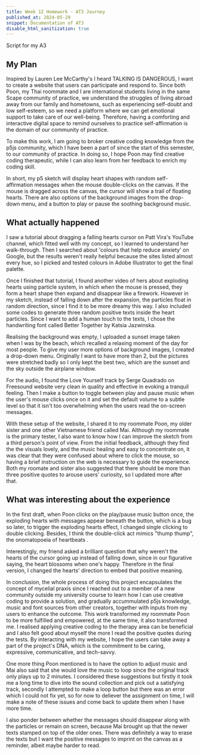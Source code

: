 ```yaml
---
title: Week 12 Homework - AT3 Journey 
published_at: 2024-05-29
snippet: Documentation of AT3
disable_html_sanitization: true
---
```


Script for my A3

## My Plan

Inspired by Lauren Lee McCarthy's I heard TALKING IS DANGEROUS, I want to create a website that users can participate and respond to. Since both Poon, my Thai roommate and I are international students living in the same Scape community of practice, we understand the struggles of living abroad away from our family and hometowns, such as experiencing self-doubt and low self-esteem, so we need a platform where we can get emotional support to take care of our well-being. Therefore, having a comforting and interactive digital space to remind ourselves to practice self-affirmation is the domain of our community of practice. 

To make this work, I am going to broker creative coding knowledge from the p5js community, which I have been a part of since the start of this semester, to our community of practice. In doing so, I hope Poon may find creative coding therapeutic, while I can also learn from her feedback to enrich my coding skill.

In short, my p5 sketch will display heart shapes with random self-affirmation messages when the mouse double-clicks on the canvas. If the mouse is dragged across the canvas, the cursor will show a trail of floating hearts. There are also options of the background images from the drop-down menu, and a button to play or pause the soothing background music.


## What actually happened

I saw a tutorial about dragging a falling hearts cursor on Patt Vira's YouTube channel, which fitted well with my concept, so I learned to understand her walk-through. Then I searched about 'colours that help reduce anxiety' on Google, but the results weren't really helpful because the sites listed almost every hue, so I picked and tested colours in Adobe Illustrator to get the final palette. 

Once I finished that tutorial, I found another video of hers about exploding hearts using particle system, in which when the mouse is pressed, they form a heart shape then expand and disappear like a firework. However in my sketch, instead of falling down after the expansion, the particles float in random direction, since I find it to be more dreamy this way. I also included some codes to generate three random positive texts inside the heart particles. Since I want to add a human touch to the texts, I chose the handwriting font called Better Together by Katsia Jazwinska.

Realising the background was empty, I uploaded a sunset image taken when I was by the beach, which recalled a relaxing moment of the day for most people. To give my user more options of background images, I created a drop-down menu. Originally I want to have more than 2, but the pictures were stretched badly so I only kept the best two, which are the sunset and the sky outside the airplane window.

For the audio, I found the Love Yourself track by Serge Quadrado on Freesound website very clean in quality and effective in evoking a tranquil feeling. Then I make a button to toggle between play and pause music when the user's mouse clicks once on it and set the default volume to a subtle level so that it isn't too overwhelming when the users read the on-screen messages.

With these setup of the website, I shared it to my roommate Poon, my older sister and one other Vietnamese friend called Mai. Although my roommate is the primary tester, I also want to know how I can improve the sketch from a third person's point of view. From the initial feedback, although they find the the visuals lovely, and the music healing and easy to concentrate on, it was clear that they were confused about where to click the mouse, so having a brief instruction on the web is necessary to guide the experience. Both my roomate and sister also suggested that there should be more than three positive quotes to arouse users' curiosity, so I updated more after that. 



## What was interesting about the experience

In the first draft, when Poon clicks on the play/pause music button once, the exploding hearts with messages appear beneath the button, which is a bug so later, to trigger the exploding hearts effect, I changed single clicking to double clicking. Besides, I think the double-click act mimics "thump thump", the onomatopoeia of heartbeats . 

Interestingly, my friend asked a brilliant question that why weren't the hearts of the cursor going up instead of falling down, since in our figurative saying, the heart blossoms when one's happy. Therefore in the final version, I changed the hearts' direction to embed that positive meaning.

In conclusion, the whole process of doing this project encapsulates the concept of mycelial praxis since I reached out to a member of a new community outside my university course to learn how I can use creative coding to provide a solution, and gradually accummulated p5js knowledge, music and font sources from other creators, together with inputs from my users to enhance the outcome. This work transformed my roommate Poon to be more fulfilled and empowered, at the same time, it also transformed me. I realised applying creative coding to the therapy area can be beneficial and I also felt good about myself the more I read the positive quotes during the tests. By interacting with my website, I hope the users can take away a part of the project's DNA, which is the commitment to be caring, expressive, communicative, and tech-savvy.





One more thing Poon mentioned is to have the option to adjust music and Mai also said that she would love the music to loop since the original track only plays up to 2 minutes. I considered these suggestions but firstly it took me a long time to dive into the sound collection and pick out a satisfying track, secondly I attempted to make a loop button but there was an error which I could not fix yet, so for now to deliever the assignment on time, I will make a note of these issues and come back to update them when I have more time.

I also ponder between whether the messages should disappear along with the particles or remain on screen, because Mai brought up that the newer texts stamped on top of the older ones. There was definitely a way to erase the texts but I want the positive messages to imprint on the canvas as a reminder, albeit maybe harder to read.





